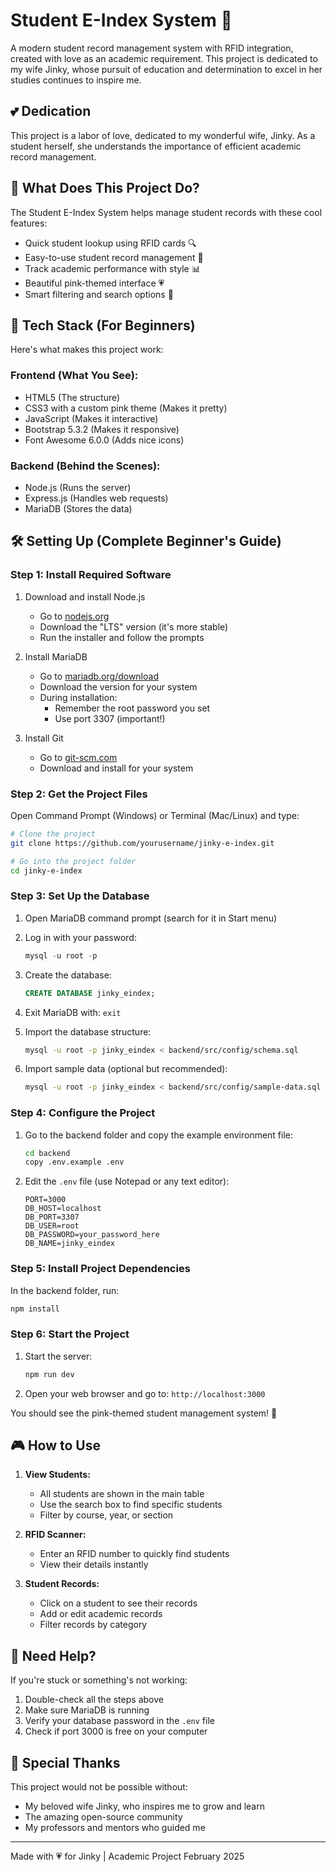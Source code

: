 # Student E-Index System 💝

A modern student record management system with RFID integration, created with love as an academic requirement. This project is dedicated to my wife Jinky, whose pursuit of education and determination to excel in her studies continues to inspire me.

## 💕 Dedication

This project is a labor of love, dedicated to my wonderful wife, Jinky. As a student herself, she understands the importance of efficient academic record management. 

## 🎯 What Does This Project Do?

The Student E-Index System helps manage student records with these cool features:

- Quick student lookup using RFID cards 🔍
- Easy-to-use student record management 📝
- Track academic performance with style 📊
- Beautiful pink-themed interface 💗
- Smart filtering and search options 🔎

## 🚀 Tech Stack (For Beginners)

Here's what makes this project work:

### Frontend (What You See):

- HTML5 (The structure)
- CSS3 with a custom pink theme (Makes it pretty)
- JavaScript (Makes it interactive)
- Bootstrap 5.3.2 (Makes it responsive)
- Font Awesome 6.0.0 (Adds nice icons)

### Backend (Behind the Scenes):

- Node.js (Runs the server)
- Express.js (Handles web requests)
- MariaDB (Stores the data)

## 🛠️ Setting Up (Complete Beginner's Guide)

### Step 1: Install Required Software

1. Download and install Node.js

   - Go to [nodejs.org](https://nodejs.org)
   - Download the "LTS" version (it's more stable)
   - Run the installer and follow the prompts

2. Install MariaDB

   - Go to [mariadb.org/download](https://mariadb.org/download)
   - Download the version for your system
   - During installation:
     - Remember the root password you set
     - Use port 3307 (important!)

3. Install Git
   - Go to [git-scm.com](https://git-scm.com)
   - Download and install for your system

### Step 2: Get the Project Files

Open Command Prompt (Windows) or Terminal (Mac/Linux) and type:

```bash
# Clone the project
git clone https://github.com/yourusername/jinky-e-index.git

# Go into the project folder
cd jinky-e-index
```

### Step 3: Set Up the Database

1. Open MariaDB command prompt (search for it in Start menu)
2. Log in with your password:
   ```sql
   mysql -u root -p
   ```
3. Create the database:
   ```sql
   CREATE DATABASE jinky_eindex;
   ```
4. Exit MariaDB with: `exit`

5. Import the database structure:

   ```bash
   mysql -u root -p jinky_eindex < backend/src/config/schema.sql
   ```

6. Import sample data (optional but recommended):
   ```bash
   mysql -u root -p jinky_eindex < backend/src/config/sample-data.sql
   ```

### Step 4: Configure the Project

1. Go to the backend folder and copy the example environment file:

   ```bash
   cd backend
   copy .env.example .env
   ```

2. Edit the `.env` file (use Notepad or any text editor):
   ```env
   PORT=3000
   DB_HOST=localhost
   DB_PORT=3307
   DB_USER=root
   DB_PASSWORD=your_password_here
   DB_NAME=jinky_eindex
   ```

### Step 5: Install Project Dependencies

In the backend folder, run:

```bash
npm install
```

### Step 6: Start the Project

1. Start the server:

   ```bash
   npm run dev
   ```

2. Open your web browser and go to:
   `http://localhost:3000`

You should see the pink-themed student management system! 🎉

## 🎮 How to Use

1. **View Students:**

   - All students are shown in the main table
   - Use the search box to find specific students
   - Filter by course, year, or section

2. **RFID Scanner:**

   - Enter an RFID number to quickly find students
   - View their details instantly

3. **Student Records:**
   - Click on a student to see their records
   - Add or edit academic records
   - Filter records by category

## 🤝 Need Help?

If you're stuck or something's not working:

1. Double-check all the steps above
2. Make sure MariaDB is running
3. Verify your database password in the `.env` file
4. Check if port 3000 is free on your computer

## 💝 Special Thanks

This project would not be possible without:

- My beloved wife Jinky, who inspires me to grow and learn
- The amazing open-source community
- My professors and mentors who guided me

---

Made with 💗 for Jinky | Academic Project February 2025
